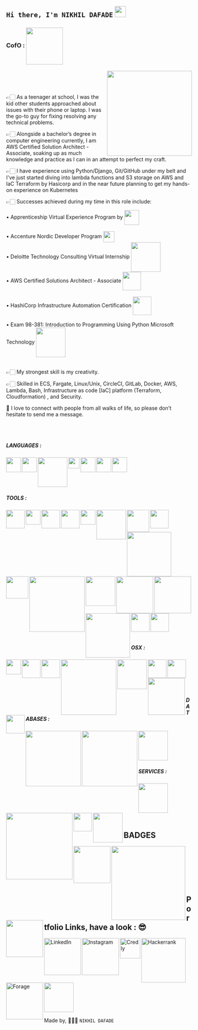  ### <h2> `Hi there, I'm NIKHIL DAFADE`     <img src="https://raw.githubusercontent.com/MartinHeinz/MartinHeinz/master/wave.gif" width="30px">  </h2>

<!--
**NeekhilD/NeekhilD** is a ✨ _special_ ✨ repository because its `README.md` (this file) appears on your GitHub profile.

Here are some ideas to get you started:

- 🔭 I’m currently working on ...
- 🌱 I’m currently learning ...
- 👯 I’m looking to collaborate on ...
- 🤔 I’m looking for help with ...
- 💬 Ask me about ...
- 📫 How to reach me: ...
- 😄 Pronouns: ...
- ⚡ Fun fact: ...
-->

### CofO : <img align="Center" width="100px" src="https://bestanimations.com/media/india/659801420india-flag-waving-animated-gif-11.gif"/> <br/>
<img align='right' src="https://media.giphy.com/media/M9gbBd9nbDrOTu1Mqx/giphy.gif" width="230"> <br/>

<br />

👉🏻 As a teenager at school, I was the kid other students approached about issues with their phone or laptop. I was the go-to guy for fixing resolving any technical problems.

👉🏻 Alongside a bachelor’s degree in computer engineering currently, I am AWS Certified Solution Architect -Associate, soaking up as much knowledge and practice as I can in an attempt to perfect my craft. 

👉🏻 I have experience using Python/Django, Git/GitHub under my belt and I've just started diving into lambda functions and S3 storage on AWS and IaC Terraform by Hasicorp and in the near future planning to get my hands-on experience on Kubernetes 

👉🏻 Successes achieved during my time in this role include:

• Apprenticeship Virtual Experience Program by <img align="center" width="40px" src="https://upload.wikimedia.org/wikipedia/commons/thumb/7/72/Aon_Corporation_logo.svg/1280px-Aon_Corporation_logo.svg.png"/></br><br/>
• Accenture Nordic Developer Program <img align="center" width="30px" src="https://www.accenture.com/t20200219T092729Z__w__/us-en/_acnmedia/Accenture/Redesign-Assets/Careers/Images/Marquee/5/Accenture-ProBono-Consulting-XS-marquee.png"/></br>
• Deloitte Technology Consulting Virtual Internship <img align="center" width="80px" src="https://brandslogos.com/wp-content/uploads/thumbs/deloitte-logo-vector.svg"/></br>
• AWS Certified Solutions Architect - Associate <img align="center" width="50px" src="https://cdn.iconscout.com/icon/free/png-512/aws-1869025-1583149.png"/></br><br/>
• HashiCorp Infrastructure Automation Certification <img align="center" width="50px" src="https://www.terraform.io/assets/images/og-image-8b3e4f7d.png"/></br><br/>
• Exam 98-381: Introduction to Programming Using Python Microsoft Technology <img align="center" width="80px" src="https://iconape.com/wp-content/files/gl/352751/svg/352751.svg"/></br><br/>

👉🏻 My strongest skill is my creativity.

👉🏻 Skilled in ECS, Fargate, Linux/Unix, CircleCI, GitLab, Docker, AWS, Lambda, Bash, Infrastructure as code [IaC] platform (Terraform, Cloudformation) , and Security. 

📲  I love to connect with people from all walks of life, so please don’t hesitate to send me a message.


<br />

<br />

##### LANGUAGES :

  <img align="left" width="40px" src="https://upload.wikimedia.org/wikipedia/commons/thumb/c/c3/Python-logo-notext.svg/2048px-Python-logo-notext.svg.png"/> 
  
  <img align="left" width="40px" src="https://logos-download.com/wp-content/uploads/2017/07/HTML5_badge.png"/> 
  
  <img align="left" width="80px" src="https://dwglogo.com/wp-content/uploads/2017/09/React_logo.png"/>
  
  <img align="left" width="30px" src="https://cdn.freebiesupply.com/logos/large/2x/nodejs-icon-logo-png-transparent.png"/>
  
  <img align="left" width="40px" src="https://raw.githubusercontent.com/isocpp/logos/master/cpp_logo.png"/>
  
  <img align="left" width="40px" src="https://upload.wikimedia.org/wikipedia/commons/thumb/4/4b/Bash_Logo_Colored.svg/1200px-Bash_Logo_Colored.svg.png"/>
  
  <img align="left" width="40px" src="https://pluspng.com/img-png/logo-javascript-png-javascript-tutorials-400.png"/> <br/><br/>
  
  <br />
  
  <br />
  
  ##### TOOLS :

  <img align="left" width="50px" src="https://upload.wikimedia.org/wikipedia/commons/b/b3/Terminalicon2.png"/> 
  
  <img align="left" width="40px" src="https://upload.wikimedia.org/wikipedia/commons/thumb/9/9a/Visual_Studio_Code_1.35_icon.svg/2048px-Visual_Studio_Code_1.35_icon.svg.png"/> 
  
   <img align="left" width="50px" src="https://git-scm.com/images/logos/downloads/Git-Icon-1788C.png"/> 
   
   <img align="left" width="50px" src="https://github.githubassets.com/images/modules/logos_page/Octocat.png"/>
   
   <img align="left" width="40px" src="https://nodered.org/about/resources/media/node-red-icon-2.png"/> 
   
   <img align="left" width="80px" src="https://uxwing.com/wp-content/themes/uxwing/download/10-brands-and-social-media/npm.png"/> 
   
   <img align="left" width="60px" src="https://www.raspberrypi.org/app/uploads/2011/10/Raspi-PGB001.png"/> 
  
   <img align="left" width="120px" src="https://upload.wikimedia.org/wikipedia/commons/8/8a/Official_unity_logo.png"/> 
  
   <img align="left" width="60px" src="https://cdn.freebiesupply.com/logos/large/2x/arduino-logo-png-transparent.png"/>
  
   <img align="center" width="50px" src="https://hackr.io/blog/media/pycharm.png"/>
   
   <img align="left" width="150px" src="https://www.techcret.com/images/resource/micronaut.svg"/>
   
   <img align="left" width="80px" src="https://www.thethingsnetwork.org/conference/wp-content/themes/incubator-child/assets/images/LoRaWAN_logo_RGB_white.png"/> 
   
   <img align="left" width="100px" src="https://www.maketecheasier.com/assets/uploads/2019/07/chocolate-feature.png"/> 
   
   <img align="left" width="120px" src="https://i.pinimg.com/originals/76/c4/0b/76c40bdd2088eb8a06c590b1a8ec8448.png"/>
   
   <img align="left" width="50px" src="https://upload.wikimedia.org/wikipedia/commons/thumb/5/53/Google_%22G%22_Logo.svg/2048px-Google_%22G%22_Logo.svg.png"/>
   
   <img align="left" width="50px" src="https://upload.wikimedia.org/wikipedia/commons/thumb/e/ef/Stack_Overflow_icon.svg/768px-Stack_Overflow_icon.svg.png"/> 
  
   <img align="center" width="100px" src="https://upload.wikimedia.org/wikipedia/commons/thumb/8/8e/Nextjs-logo.svg/800px-Nextjs-logo.svg.png"/> <br/><br/>
  
  <br />
  
  <br />
  
  ##### OSX :

   <img align="left" width="40px" src="https://pngimg.com/uploads/linux/linux_PNG1.png"/> 
  
   <img align="left" width="50px" src="https://upload.wikimedia.org/wikipedia/commons/c/c7/Windows_logo_-_2012.png"/> 
   
   <img align="left" width="50px" src="https://upload.wikimedia.org/wikipedia/commons/thumb/6/66/Openlogo-debianV2.svg/1200px-Openlogo-debianV2.svg.png"/> 
   
   <img align="left" width="150px" src="https://wiki.manjaro.org/images/e/ea/New_logo_tex.png"/> 
   
   <img align="left" width="80px" src="https://www.unixmen.com/wp-content/uploads/2015/11/Kali_Linux_Logo.png"/>
   
   <img align="left" width="50px" src="https://upload.wikimedia.org/wikipedia/commons/4/45/Parrot_Logo.png"/>
   
   <img align="left" width="50px" src="https://upload.wikimedia.org/wikipedia/commons/3/3f/Logo_Linux_Mint.png"/>
   
   <img align="left" width="100px" src="https://cdn.freebiesupply.com/logos/thumbs/2x/ubuntu-orange-logo.png"/>
   
   <img align="left" width="50px" src="https://upload.wikimedia.org/wikipedia/commons/c/c9/Finder_Icon_macOS_Big_Sur.png"/> <br/><br/>
   
   <br />
   
   <br />
  
  ##### DATABASES :

  <img align="left" width="150px" src="https://sedaily-topics.s3.amazonaws.com/topic_images/0_23823574869487363.png"/> 
  
  <img align="left" width="150px" src="https://webassets.mongodb.com/_com_assets/cms/MongoDB_Logo_FullColorBlack_RGB-4td3yuxzjs.png"/> 
  
  <img align="left" width="80px" src="https://upload.wikimedia.org/wikipedia/labs/8/8e/Mysql_logo.png"/> <br/><br/>
  
  <br />
  
  <br />
  
  ##### SERVICES : 

  <img align="left" width="80px" src="https://download.logo.wine/logo/Amazon_Web_Services/Amazon_Web_Services-Logo.wine.png"/> 

  <img align="left" width="180px" src="https://harness.io/wp-content/uploads/2021/07/Terraform-Logo.png"/> 
  
  <img align="left" width="50px" src="https://res.cloudinary.com/gremlin/image/upload/t_default,f_auto/v1596742528/Authors/Gremlin1.png"/> 
  
  <img align="left" width="80px" src="https://www.serverless.com/static/logo-serverless-components-center-vertical-dark-2d92f7ea180482afa781b3332b0cfdad.png"/> <br/><br/>
  
  <br />
  
  <br />
  
  <br />
  
  ## BADGES
  
  <img align="left" width="100px" src="https://d1.awsstatic.com/training-and-certification/Certification%20Badges/AWS-Certified_Solutions-Architect_Associate_512x512.d82aee07920970350c427c8d0542bc239180a486.png"/>
  
  <img align="left" width="200px" src="https://images.credly.com/images/58e2cad5-5551-44a6-8285-06d6a4aa9cb3/linkedin_thumb_IBM_Cloud_Essentials.png"/>
  
   <a href="url"><img src="https://user-images.githubusercontent.com/26859754/128143935-0a301ade-d9ce-45b1-8cb8-388a0a204178.png" align="left" height="100" width="100" ></a>

   
   <br />
  
   <br />
  
   <br /> 
   
   <br />
   
   <br />
   
   <br />
  
  ## Portfolio Links, have a look : 😎

 [<img align="left" alt="LinkedIn" width="100px" src="https://escapethewolf.com/wp-content/uploads/2015/05/linkedin_logo.png" />](https://www.linkedin.com/in/neekhild/)

 [<img align="left" alt="Instagram" width="100px" src="https://upload.wikimedia.org/wikipedia/commons/thumb/2/2a/Instagram_logo.svg/2560px-Instagram_logo.svg.png" />](https://www.instagram.com/_whatndoes/)
 
 [<img align="left" alt="Credly" width="55px" src="https://info.credly.com/hs-fs/hubfs/Credly_Logo_Orange_10-Inch.png?width=3000&name=Credly_Logo_Orange_10-Inch.png" />](https://www.credly.com/users/nikhil-dafade/badges)
 
  [<img align="left" alt="Hackerrank" width="120px" src="https://d3keuzeb2crhkn.cloudfront.net/hackerrank/assets/styleguide/logo_wordmark-f5c5eb61ab0a154c3ed9eda24d0b9e31.svg" />](https://www.hackerrank.com/neekhildafade)
  
  [<img align="left" alt="Forage" width="100px" src="https://cdn.ocs.yale.edu/wp-content/uploads/sites/77/2021/05/Foragelogo.png" />](https://www.theforage.com/profile/aFhRHJCftWW3mEzA5?ref=aFhRHJCftWW3mEzA5)<br/><br/>

 <br />  

 <br />
 
 <br />
 
 <br />



<!-- <img align='center' src="https://miro.medium.com/max/1360/0*7Q3yvSIv_t0ioJ-Z.gif" width="230"> -->

<img align="Center" width="80px" src="https://media.giphy.com/media/USV0ym3bVWQJJmNu3N/giphy.gif"/>

Made by, 👨🏻‍💻 `NIKHIL DAFADE` 
